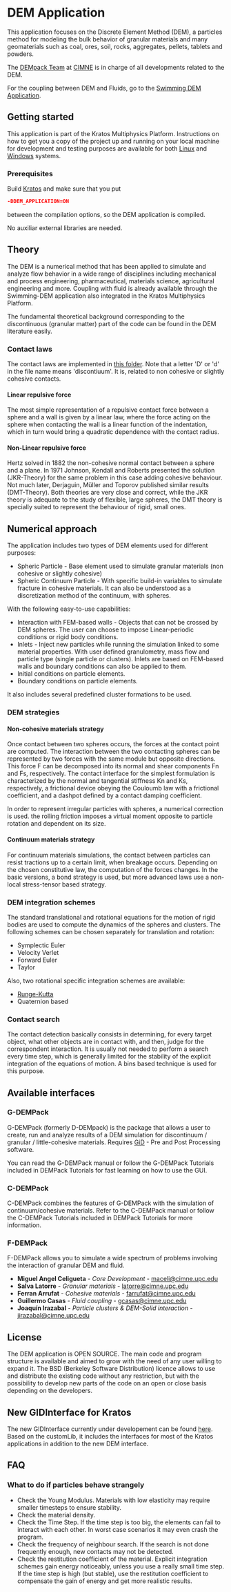 # DEM Application

This application focuses on the Discrete Element Method (DEM), a particles method for modeling the bulk behavior of granular materials and many geomaterials such as coal, ores, soil, rocks, aggregates, pellets, tablets and powders.

The [DEMpack Team](www.cimne.com/dem) at [CIMNE](www.cimne.com) is in charge of all developments related to the DEM.

For the coupling between DEM and Fluids, go to the [Swimming DEM Application](https://github.com/KratosMultiphysics/Kratos/tree/master/applications/SwimmingDEMApplication).

## Getting started

This application is part of the Kratos Multiphysics Platform. Instructions on how to get you a copy of the project up and running on your local machine for development and testing purposes are available for both [Linux](http://kratos-wiki.cimne.upc.edu/index.php/LinuxInstall) and [Windows](http://kratos-wiki.cimne.upc.edu/index.php/Windows_7_Download_and_Installation) systems.

### Prerequisites

Build [Kratos](https://github.com/KratosMultiphysics/Kratos/wiki) and make sure that you put

``` cmake
-DDEM_APPLICATION=ON
```

between the compilation options, so the DEM application is compiled.

No auxiliar external libraries are needed.

## Theory

The DEM is a numerical method that has been applied to simulate and analyze flow behavior in a wide range of disciplines including mechanical and process engineering, pharmaceutical, materials science, agricultural engineering and more.
Coupling with fluid is already available through the Swimming-DEM application also integrated in the Kratos Multiphysics Platform.

The fundamental theoretical background corresponding to the discontinuous (granular matter) part of the code can be found in the DEM literature easily.

### Contact laws

The contact laws are implemented in [this folder](https://github.com/KratosMultiphysics/Kratos/tree/master/applications/DEMApplication/custom_constitutive). Note that a letter 'D' or 'd' in the file name means 'discontiuum'. It is, related to non cohesive or slightly cohesive contacts.

#### Linear repulsive force

The most simple representation of a repulsive contact force between a sphere and a wall is given by a linear law, where the force acting on the sphere when contacting the wall is a linear function of the indentation, which in turn would bring a quadratic dependence with the contact radius.

#### Non-Linear repulsive force

Hertz solved in 1882 the non-cohesive normal contact between a sphere and a plane. In 1971 Johnson, Kendall and Roberts presented the solution (JKR-Theory) for the same problem in this case adding cohesive behaviour. Not much later, Derjaguin, Müller and Toporov published similar results (DMT-Theory).
Both theories are very close and correct, while the JKR theory is adequate to the study of flexible, large spheres, the DMT theory is specially suited to represent the behaviour of rigid, small ones.

## Numerical approach

The application includes two types of DEM elements used for different purposes:

* Spheric Particle - Base element used to simulate granular materials (non cohesive or slightly cohesive)
* Spheric Continuum Particle - With specific build-in variables to simulate fracture in cohesive materials. It can also be understood as a discretization method of the continuum, with spheres.

With the following easy-to-use capabilities:

* Interaction with FEM-based walls - Objects that can not be crossed by DEM spheres. The user can choose to impose Linear-periodic conditions or rigid body conditions.
* Inlets - Inject new particles while running the simulation linked to some material properties. With user defined granulometry, mass flow and particle type (single particle or clusters). Inlets are based on FEM-based walls and boundary conditions can also be applied to them.
* Initial conditions on particle elements.
* Boundary conditions on particle elements.

It also includes several predefined cluster formations to be used.

### DEM strategies

#### Non-cohesive materials strategy

Once contact between two spheres occurs, the forces at the contact point are computed. The interaction between the two contacting spheres can be represented by two forces with the same module but opposite directions. This force F can be decomposed into its normal and shear components Fn and Fs, respectively.
The contact interface for the simplest formulation is characterized by the normal and tangential stiffness Kn and Ks, respectively, a frictional device obeying the Couloumb law with a frictional coefficient, and a dashpot defined by a contact damping coefficient.

In order to represent irregular particles with spheres, a numerical correction is used. the rolling friction imposes a virtual moment opposite to particle rotation and dependent on its size.

#### Continuum materials strategy

For continuum materials simulations, the contact between particles can resist tractions up to a certain limit, when breakage occurs. Depending on the chosen constitutive law, the computation of the forces changes. In the basic versions, a bond strategy is used, but more advanced laws use a non-local stress-tensor based strategy.

### DEM integration schemes

The standard translational and rotational equations for the motion of rigid bodies are used to compute the dynamics of the spheres and clusters. The following schemes can be chosen separately for translation and rotation:

* Symplectic Euler
* Velocity Verlet
* Forward Euler
* Taylor

Also, two rotational specific integration schemes are available:
* [Runge-Kutta](https://link.springer.com/article/10.1007/s40571-019-00232-5)
* Quaternion based

### Contact search

The contact detection basically consists in determining, for every target object, what other objects are in contact with, and then, judge for the correspondent interaction. It is usually not needed to perform a search every time step, which is generally limited for the stability of the explicit integration of the equations of motion.
A bins based technique is used for this purpose.

## Available interfaces

### G-DEMPack

G-DEMPack (formerly D-DEMpack) is the package that allows a user to create, run and analyze results of a DEM simulation for discontinuum / granular / little-cohesive materials. Requires [GiD](https://www.gidhome.com/) - Pre and Post Processing software.

You can read the G-DEMPack manual or follow the G-DEMPack Tutorials included in DEMPack Tutorials for fast learning on how to use the GUI.

### C-DEMPack

C-DEMPack combines the features of G-DEMPack with the simulation of continuum/cohesive materials. Refer to the C-DEMPack manual or follow the C-DEMPack Tutorials included in DEMPack Tutorials for more information.

### F-DEMPack

F-DEMPack allows you to simulate a wide spectrum of problems involving the interaction of granular DEM and fluid.

* **Miguel Angel Celigueta** - *Core Development* - [maceli@cimne.upc.edu](mailto:maceli@cimne.upc.edu)
* **Salva Latorre** - *Granular materials* - [latorre@cimne.upc.edu](mailto:latorre@cimne.upc.edu)
* **Ferran Arrufat** - *Cohesive materials* - [farrufat@cimne.upc.edu](mailto:farrufat@cimne.upc.edu)
* **Guillermo Casas** - *Fluid coupling* - [gcasas@cimne.upc.edu](mailto:gcasas@cimne.upc.edu)
* **Joaquín Irazabal** - *Particle clusters & DEM-Solid interaction* - [jirazabal@cimne.upc.edu](mailto:jirazabal@cimne.upc.edu)

## License

The DEM application is OPEN SOURCE. The main code and program structure is available and aimed to grow with the need of any user willing to expand it. The BSD (Berkeley Software Distribution) licence allows to use and distribute the existing code without any restriction, but with the possibility to develop new parts of the code on an open or close basis depending on the developers.


## New GIDInterface for Kratos

The new GIDInterface currently under developement can be found [here](https://github.com/KratosMultiphysics/GiDInterface). Based on the customLib, it includes the interfaces for most of the Kratos applications in addition to the new DEM interface.


## FAQ

### What to do if particles behave strangely

* Check the Young Modulus. Materials with low elasticity may require smaller timesteps to ensure stability.
* Check the material density.
* Check the Time Step. If the time step is too big, the elements can fail to interact with each other. In worst case scenarios it may even crash the program.
* Check the frequency of neighbour search. If the search is not done frequently enough, new contacts may not be detected.
* Check the restitution coefficient of the material. Explicit integration schemes gain energy noticeably, unless you use a really small time step. If the time step is high (but stable), use the restitution coefficient to compensate the gain of energy and get more realistic results.
